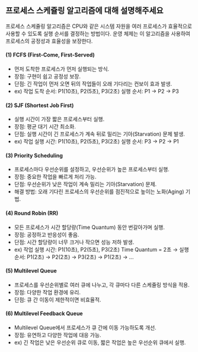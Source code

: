## 프로세스 스케쥴링 알고리즘에 대해 설명해주세요
프로세스 스케쥴링 알고리즘은 CPU와 같은 시스템 자원을 여러 프로세스가 효율적으로 사용할 수 있도록 실행 순서를 결정하는 방법이다.
운영 체제는 이 알고리즘을 사용하여 프로세스의 공정성과 효율성을 보장한다. 

#### (1) FCFS (First-Come, First-Served)
- 먼저 도착한 프로세스가 먼저 실행되는 방식.
- 장점: 구현이 쉽고 공정성 보장.
- 단점: 긴 작업이 먼저 오면 뒤의 작업들이 오래 기다리는 컨보이 효과 발생.
- ex) 작업 도착 순서: P1(10초), P2(5초), P3(2초)
실행 순서: P1 → P2 → P3

#### (2) SJF (Shortest Job First)
- 실행 시간이 가장 짧은 프로세스부터 실행.
- 장점: 평균 대기 시간 최소화.
- 단점: 실행 시간이 긴 프로세스가 계속 뒤로 밀리는 기아(Starvation) 문제 발생.
- ex) 작업 실행 시간: P1(10초), P2(5초), P3(2초)
실행 순서: P3 → P2 → P1

#### (3) Priority Scheduling

- 프로세스마다 우선순위를 설정하고, 우선순위가 높은 프로세스부터 실행.
- 장점: 중요한 작업을 빠르게 처리 가능.
- 단점: 우선순위가 낮은 작업이 계속 밀리는 기아(Starvation) 문제.
- 해결 방법: 오래 기다린 프로세스의 우선순위를 점진적으로 높이는 노화(Aging) 기법.

#### (4) Round Robin (RR)

- 모든 프로세스가 시간 할당량(Time Quantum) 동안 번갈아가며 실행.
- 장점: 공정하고 반응성이 좋음.
- 단점: 시간 할당량이 너무 크거나 작으면 성능 저하 발생.
- ex) 작업 실행 시간: P1(10초), P2(5초), P3(2초)
Time Quantum = 2초 → 실행 순서: P1(2초) → P2(2초) → P3(2초) → P1(2초) → ...

#### (5) Multilevel Queue

- 프로세스를 우선순위별로 여러 큐에 나누고, 각 큐마다 다른 스케쥴링 방식을 적용.
- 장점: 다양한 작업 환경에 유리.
- 단점: 큐 간 이동이 제한적이면 비효율적.

#### (6) Multilevel Feedback Queue

- Multilevel Queue에서 프로세스가 큐 간에 이동 가능하도록 개선.
- 장점: 유연하고 다양한 작업에 대응 가능.
- ex) 긴 작업은 낮은 우선순위 큐로 이동, 짧은 작업은 높은 우선순위 큐에서 실행.
